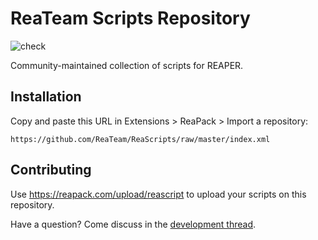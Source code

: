 # ReaTeam Scripts Repository

![check](https://github.com/ReaTeam/ReaScripts/workflows/check/badge.svg)

Community-maintained collection of scripts for REAPER.

## Installation

Copy and paste this URL in Extensions > ReaPack > Import a repository:

    https://github.com/ReaTeam/ReaScripts/raw/master/index.xml

## Contributing

Use <https://reapack.com/upload/reascript> to upload your scripts on this repository.

Have a question? Come discuss in the [development thread](https://forum.cockos.com/showthread.php?t=169127).
